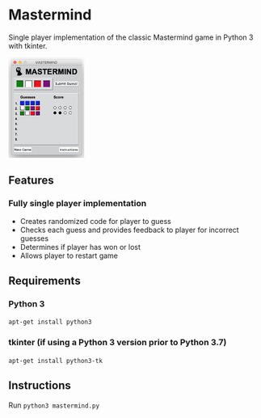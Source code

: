 # Mastermind
Single player implementation of the classic Mastermind game in Python 3 with tkinter.

<img src="https://github.com/kuoalan/Mastermind/blob/main/images/mastermind_screenshot.png" width="150">

## Features
### Fully single player implementation
* Creates randomized code for player to guess
* Checks each guess and provides feedback to player for incorrect guesses
* Determines if player has won or lost
* Allows player to restart game
## Requirements
### Python 3
`apt-get install python3`
### tkinter (if using a Python 3 version prior to Python 3.7)
`apt-get install python3-tk`
## Instructions
Run `python3 mastermind.py`

